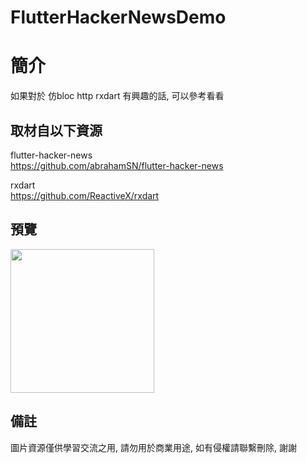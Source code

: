 # FlutterHackerNewsDemo

簡介
==================================
如果對於 仿bloc http rxdart 有興趣的話, 可以參考看看                                 

取材自以下資源
--------
flutter-hacker-news                                                                 
https://github.com/abrahamSN/flutter-hacker-news     

rxdart                                                                 
https://github.com/ReactiveX/rxdart 
                  
預覽
--------
<p align="left">
  <img src="https://i.imgur.com/cThxXfR.png" width="230"/>
</p> 

備註
--------
圖片資源僅供學習交流之用, 請勿用於商業用途, 如有侵權請聯繫刪除, 謝謝
